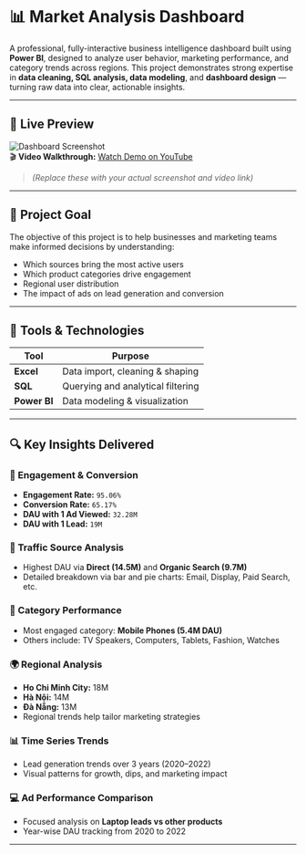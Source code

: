 # 📊 Market Analysis Dashboard

A professional, fully-interactive business intelligence dashboard built using **Power BI**, designed to analyze user behavior, marketing performance, and category trends across regions. This project demonstrates strong expertise in **data cleaning, SQL analysis, data modeling**, and **dashboard design** — turning raw data into clear, actionable insights.

---

## 📸 Live Preview

![Dashboard Screenshot](./Screenshot.png)  
🎬 **Video Walkthrough:** [Watch Demo on YouTube](https://your-video-link.com)

> *(Replace these with your actual screenshot and video link)*

---

## 🎯 Project Goal

The objective of this project is to help businesses and marketing teams make informed decisions by understanding:
- Which sources bring the most active users
- Which product categories drive engagement
- Regional user distribution
- The impact of ads on lead generation and conversion

---

## 🧰 Tools & Technologies

| Tool      | Purpose                          |
|-----------|----------------------------------|
| **Excel** | Data import, cleaning & shaping |
| **SQL**   | Querying and analytical filtering|
| **Power BI** | Data modeling & visualization  |

---

## 🔍 Key Insights Delivered

### 🧠 Engagement & Conversion
- **Engagement Rate:** `95.06%`
- **Conversion Rate:** `65.17%`
- **DAU with 1 Ad Viewed:** `32.28M`
- **DAU with 1 Lead:** `19M`

### 🔗 Traffic Source Analysis
- Highest DAU via **Direct (14.5M)** and **Organic Search (9.7M)**
- Detailed breakdown via bar and pie charts: Email, Display, Paid Search, etc.

### 🛒 Category Performance
- Most engaged category: **Mobile Phones (5.4M DAU)**
- Others include: TV Speakers, Computers, Tablets, Fashion, Watches

### 🌍 Regional Analysis
- **Ho Chi Minh City:** 18M  
- **Hà Nội:** 14M  
- **Đà Nẵng:** 13M  
- Regional trends help tailor marketing strategies

### 📊 Time Series Trends
- Lead generation trends over 3 years (2020–2022)
- Visual patterns for growth, dips, and marketing impact

### 💻 Ad Performance Comparison
- Focused analysis on **Laptop leads vs other products**
- Year-wise DAU tracking from 2020 to 2022

---
